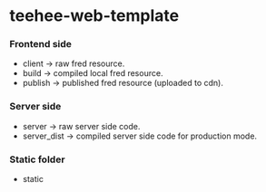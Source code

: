 # teehee-web-template

### Frontend side
* client -> raw fred resource.
* build -> compiled local fred resource. 
* publish -> published fred resource (uploaded to cdn).

### Server side
* server -> raw server side code.
* server_dist -> compiled server side code for production mode.

### Static folder

* static
